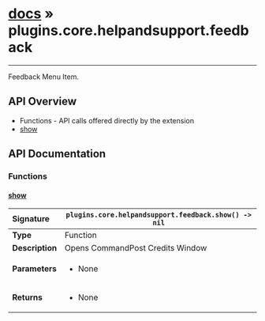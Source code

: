 # [docs](index.md) » plugins.core.helpandsupport.feedback
---

Feedback Menu Item.

## API Overview
* Functions - API calls offered directly by the extension
 * [show](#show)

## API Documentation

### Functions

#### [show](#show)
| <span style="float: left;">**Signature**</span> | <span style="float: left;">`plugins.core.helpandsupport.feedback.show() -> nil` </span>                                                          |
| -----------------------------------------------------|---------------------------------------------------------------------------------------------------------|
| **Type**                                             | Function                                                                                         |
| **Description**                                      | Opens CommandPost Credits Window                                                                                         |
| **Parameters**                                       | <ul><li>None</li></ul>   |
| **Returns**                                          | <ul><li>None</li></ul>            |

